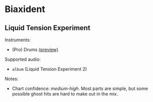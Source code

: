 # Biaxident

## Liquid Tension Experiment

Instruments:

  * (Pro) Drums [(preview)](http://pages.cs.wisc.edu/~tolly/customs/?title=biaxident&artist=liquid-tension-experiment)

Supported audio:

  * `album` (Liquid Tension Experiment 2)

Notes:

  * Chart confidence: *medium-high*. Most parts are simple, but some possible ghost hits are hard to make out in the mix.

